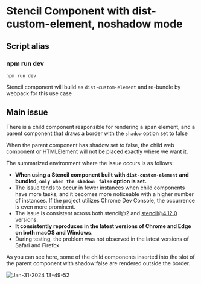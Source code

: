 # Stencil Component with dist-custom-element, noshadow mode

## Script alias

### npm run dev
`npm run dev`

Stencil component will build as `dist-custom-element` and re-bundle by webpack for this use case


## Main issue
There is a child component responsible for rendering a span element, and a parent component that draws a border with the `shadow` option set to false

When the parent component has shadow set to false, the child web component or HTMLElement will not be placed exactly where we want it.

The summarized environment where the issue occurs is as follows:

- **When using a Stencil component built with `dist-custom-element` and bundled, `only when the shadow: false` option is set.**
- The issue tends to occur in fewer instances when child components have more tasks, and it becomes more noticeable with a higher number of instances. If the project utilizes Chrome Dev Console, the occurrence is even more prominent.
- The issue is consistent across both stencil@2 and stencil@4.12.0 versions.
- **It consistently reproduces in the latest versions of Chrome and Edge on both macOS and Windows.**
- During testing, the problem was not observed in the latest versions of Safari and Firefox.

As you can see here, some of the child components inserted into the slot of the parent component with shadow:false are rendered outside the border.

![Jan-31-2024 13-49-52](https://github.com/masungmin-dev/stencil-with-dist-custom-element/assets/24363683/848f0a63-6af7-4a1d-b293-ee8424754dcb)



